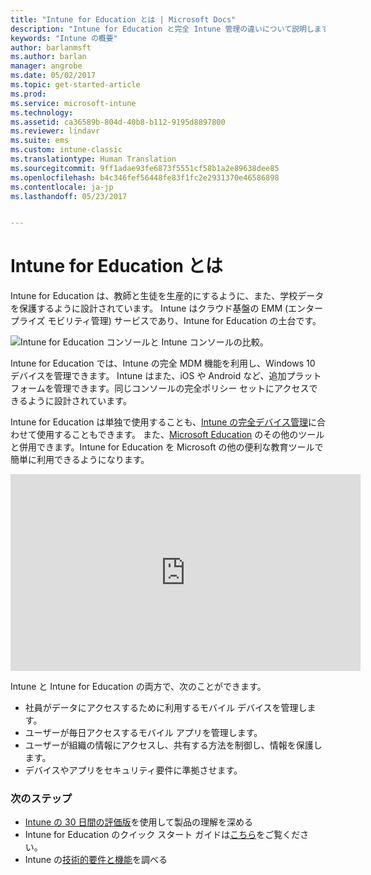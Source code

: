 ```yaml
---
title: "Intune for Education とは | Microsoft Docs"
description: "Intune for Education と完全 Intune 管理の違いについて説明します。"
keywords: "Intune の概要"
author: barlanmsft
ms.author: barlan
manager: angrobe
ms.date: 05/02/2017
ms.topic: get-started-article
ms.prod: 
ms.service: microsoft-intune
ms.technology: 
ms.assetid: ca36589b-804d-40b8-b112-9195d8897800
ms.reviewer: lindavr
ms.suite: ems
ms.custom: intune-classic
ms.translationtype: Human Translation
ms.sourcegitcommit: 9ff1adae93fe6873f5551cf58b1a2e89638dee85
ms.openlocfilehash: b4c346fef56448fe83f1fc2e2931370e46586898
ms.contentlocale: ja-jp
ms.lasthandoff: 05/23/2017


---
```


# <a name="what-is-intune-for-education"></a>Intune for Education とは

Intune for Education は、教師と生徒を生産的にするように、また、学校データを保護するように設計されています。 Intune はクラウド基盤の EMM (エンタープライズ モビリティ管理) サービスであり、Intune for Education の土台です。

![Intune for Education コンソールと Intune コンソールの比較。](../media/intune-azure-vs-intuneEDU.png)

Intune for Education では、Intune の完全 MDM 機能を利用し、Windows 10 デバイスを管理できます。 Intune はまた、iOS や Android など、追加プラットフォームを管理できます。同じコンソールの完全ポリシー セットにアクセスできるように設計されています。

Intune for Education は単独で使用することも、[Intune の完全デバイス管理](/understand-explore/introduction-to-microsoft-intune)に合わせて使用することもできます。 また、[Microsoft Education](https://microsoft.com/education) のその他のツールと併用できます。Intune for Education を Microsoft の他の便利な教育ツールで簡単に利用できるようになります。

<iframe width="560" height="315" src="https://www.youtube.com/embed/ukrnCwcLvV8" frameborder="0" allowfullscreen></iframe>

Intune と Intune for Education の両方で、次のことができます。
* 社員がデータにアクセスするために利用するモバイル デバイスを管理します。
* ユーザーが毎日アクセスするモバイル アプリを管理します。
* ユーザーが組織の情報にアクセスし、共有する方法を制御し、情報を保護します。
* デバイスやアプリをセキュリティ要件に準拠させます。

### <a name="next-steps"></a>次のステップ
* [Intune の 30 日間の評価版](sign-up-for-30-day-trial-microsoft-intune.md)を使用して製品の理解を深める
* Intune for Education のクイック スタート ガイドは[こちら](https://docs.microsoft.com/intune-education/what-is-express-configuration)をご覧ください。
* Intune の[技術的要件と機能](/intune-classic/get-started/what-to-know-before-you-start-microsoft-intune)を調べる


